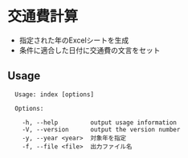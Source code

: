 # 交通費計算

* 指定された年のExcelシートを生成
* 条件に適合した日付に交通費の文言をセット

## Usage

```
  Usage: index [options]

  Options:

    -h, --help         output usage information
    -V, --version      output the version number
    -y, --year <year>  対象年を指定
    -f, --file <file>  出力ファイル名
```
